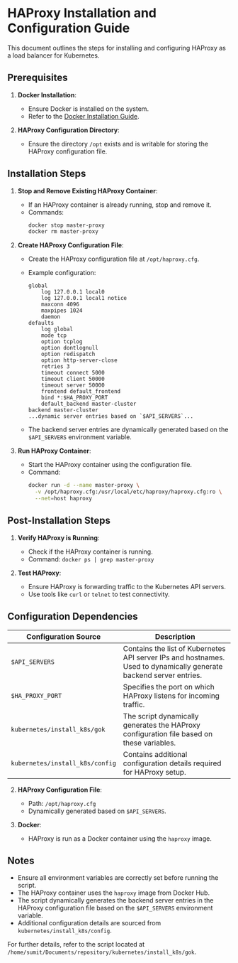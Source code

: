 # HAProxy Installation and Configuration Guide

This document outlines the steps for installing and configuring HAProxy as a load balancer for Kubernetes.

## Prerequisites
1. **Docker Installation**:
   - Ensure Docker is installed on the system.
   - Refer to the [Docker Installation Guide](./docker_installation.md).

2. **HAProxy Configuration Directory**:
   - Ensure the directory `/opt` exists and is writable for storing the HAProxy configuration file.

## Installation Steps
1. **Stop and Remove Existing HAProxy Container**:
   - If an HAProxy container is already running, stop and remove it.
   - Commands:
     ```bash
     docker stop master-proxy
     docker rm master-proxy
     ```

2. **Create HAProxy Configuration File**:
   - Create the HAProxy configuration file at `/opt/haproxy.cfg`.
   - Example configuration:
     ```plaintext
     global
         log 127.0.0.1 local0
         log 127.0.0.1 local1 notice
         maxconn 4096
         maxpipes 1024
         daemon
     defaults
         log global
         mode tcp
         option tcplog
         option dontlognull
         option redispatch
         option http-server-close
         retries 3
         timeout connect 5000
         timeout client 50000
         timeout server 50000
         frontend default_frontend
         bind *:$HA_PROXY_PORT
         default_backend master-cluster
     backend master-cluster
     ...dynamic server entries based on `$API_SERVERS`...
     ```

   - The backend server entries are dynamically generated based on the `$API_SERVERS` environment variable.

3. **Run HAProxy Container**:
   - Start the HAProxy container using the configuration file.
   - Command:
     ```bash
     docker run -d --name master-proxy \
       -v /opt/haproxy.cfg:/usr/local/etc/haproxy/haproxy.cfg:ro \
       --net=host haproxy
     ```

## Post-Installation Steps
1. **Verify HAProxy is Running**:
   - Check if the HAProxy container is running.
   - Command: `docker ps | grep master-proxy`

2. **Test HAProxy**:
   - Ensure HAProxy is forwarding traffic to the Kubernetes API servers.
   - Use tools like `curl` or `telnet` to test connectivity.

## Configuration Dependencies
| **Configuration Source** | **Description**                                                                 |
|---------------------------|---------------------------------------------------------------------------------|
| `$API_SERVERS`            | Contains the list of Kubernetes API server IPs and hostnames. Used to dynamically generate backend server entries. |
| `$HA_PROXY_PORT`          | Specifies the port on which HAProxy listens for incoming traffic.              |
| `kubernetes/install_k8s/gok` | The script dynamically generates the HAProxy configuration file based on these variables. |
| `kubernetes/install_k8s/config` | Contains additional configuration details required for HAProxy setup.      |

2. **HAProxy Configuration File**:
   - Path: `/opt/haproxy.cfg`
   - Dynamically generated based on `$API_SERVERS`.

3. **Docker**:
   - HAProxy is run as a Docker container using the `haproxy` image.

## Notes
- Ensure all environment variables are correctly set before running the script.
- The HAProxy container uses the `haproxy` image from Docker Hub.
- The script dynamically generates the backend server entries in the HAProxy configuration file based on the `$API_SERVERS` environment variable.
- Additional configuration details are sourced from `kubernetes/install_k8s/config`.

For further details, refer to the script located at `/home/sumit/Documents/repository/kubernetes/install_k8s/gok`.